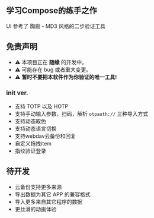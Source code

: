 ## 学习Compose的练手之作
UI 参考了 踟蹰 - MD3 风格的二步验证工具


## 免责声明
- ⚠️ 本项目正在 **随缘** 的开发中。
- ⚠️ 可能存在 bug 或者重大变更。
- ⚠️ **暂时不要把本软件作为你验证的唯一工具!**

### init ver.

- 支持 TOTP 以及 HOTP
- 支持手动输入参数，扫码，解析 `otpauth://` 三种导入方式
- 支持动态取色
- 支持动态语言切换
- 支持webdav云备份和回复
- 自定义拖拽item
- 指纹验证登录
## 待开发

- 云备份支持更多来源
- 导出数据为其它 APP 的兼容格式
- 导入更多来自其它程序的数据
- 更丝滑的动画体验
